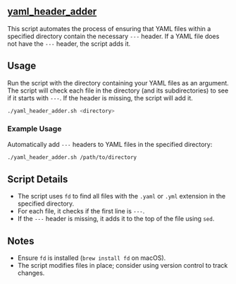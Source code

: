 ## [yaml_header_adder](../../yaml_header_adder)

This script automates the process of ensuring that YAML files within a specified directory contain the necessary `---` header. If a YAML file does not have the `---` header, the script adds it.

## Usage

Run the script with the directory containing your YAML files as an argument. The script will check each file in the directory (and its subdirectories) to see if it starts with `---`. If the header is missing, the script will add it.

```bash
./yaml_header_adder.sh <directory>
```

### Example Usage

Automatically add `---` headers to YAML files in the specified directory:

```bash
./yaml_header_adder.sh /path/to/directory
```

## Script Details

- The script uses `fd` to find all files with the `.yaml` or `.yml` extension in the specified directory.
- For each file, it checks if the first line is `---`.
- If the `---` header is missing, it adds it to the top of the file using `sed`.

## Notes

- Ensure `fd` is installed (`brew install fd` on macOS).
- The script modifies files in place; consider using version control to track changes.

